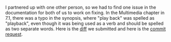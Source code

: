 I partnered up with one other person, so we had to find one issue in the documentation for both of us to work on fixing. In the Multimedia chapter in 7.1, there was a typo in the synopsis, where "play back" was spelled as "playback", even though it was being used as a verb and should be spelled as two separate words. Here is the [diff](myfix.diff) we submitted and here is the [commit request](https://bugs.freebsd.org/bugzilla/show_bug.cgi?id=218073).
